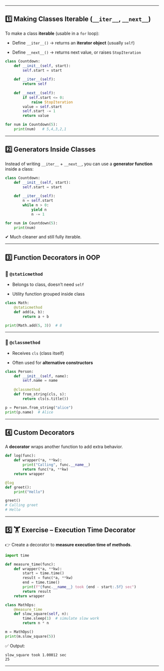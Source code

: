 
---

## 1️⃣ Making Classes Iterable (`__iter__`, `__next__`)

To make a class **iterable** (usable in a `for` loop):

- Define `__iter__()` → returns an **iterator object** (usually `self`)
    
- Define `__next__()` → returns next value, or raises `StopIteration`
    

```python
class Countdown:
    def __init__(self, start):
        self.start = start
    
    def __iter__(self):
        return self
    
    def __next__(self):
        if self.start <= 0:
            raise StopIteration
        value = self.start
        self.start -= 1
        return value

for num in Countdown(5):
    print(num)   # 5,4,3,2,1
```

---

## 2️⃣ Generators Inside Classes

Instead of writing `__iter__` + `__next__`, you can use a **generator function** inside a class:

```python
class Countdown:
    def __init__(self, start):
        self.start = start
    
    def __iter__(self):
        n = self.start
        while n > 0:
            yield n
            n -= 1

for num in Countdown(5):
    print(num)
```

✔ Much cleaner and still fully iterable.

---

## 3️⃣ Function Decorators in OOP

### 🔹 `@staticmethod`

- Belongs to class, doesn’t need `self`
    
- Utility function grouped inside class
    

```python
class Math:
    @staticmethod
    def add(a, b):
        return a + b

print(Math.add(5, 3))  # 8
```

---

### 🔹 `@classmethod`

- Receives `cls` (class itself)
    
- Often used for **alternative constructors**
    

```python
class Person:
    def __init__(self, name):
        self.name = name
    
    @classmethod
    def from_string(cls, s):
        return cls(s.title())

p = Person.from_string("alice")
print(p.name)  # Alice
```

---

## 4️⃣ Custom Decorators

A **decorator** wraps another function to add extra behavior.

```python
def log(func):
    def wrapper(*a, **kw):
        print("Calling", func.__name__)
        return func(*a, **kw)
    return wrapper

@log
def greet():
    print("Hello")

greet()
# Calling greet
# Hello
```

---

## 5️⃣ 🏋️ Exercise – Execution Time Decorator

👉 Create a decorator to **measure execution time of methods**.

```python
import time

def measure_time(func):
    def wrapper(*a, **kw):
        start = time.time()
        result = func(*a, **kw)
        end = time.time()
        print(f"{func.__name__} took {end - start:.5f} sec")
        return result
    return wrapper

class MathOps:
    @measure_time
    def slow_square(self, n):
        time.sleep(1)  # simulate slow work
        return n * n

m = MathOps()
print(m.slow_square(5))
```

✅ Output:

```
slow_square took 1.00012 sec
25
```

---
